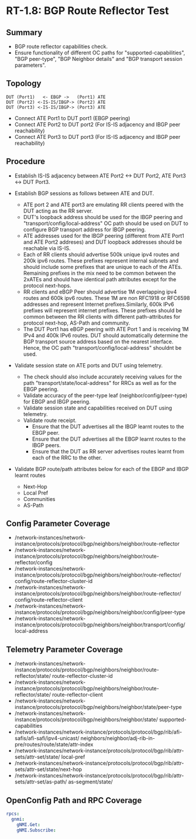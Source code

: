 # RT-1.8: BGP Route Reflector Test

## Summary

*   BGP route reflector capabilities check.
*   Ensure functionality of different OC paths for "supported-capabilities", "BGP peer-type", "BGP
    Neighbor details" and "BGP transport session parameters". 

## Topology

    DUT (Port1)   <- EBGP ->   (Port1) ATE
    DUT (Port2) <-IS-IS/IBGP-> (Port2) ATE
    DUT (Port3) <-IS-IS/IBGP-> (Port3) ATE

*   Connect ATE Port1 to DUT port1 (EBGP peering)
*   Connect ATE Port2 to DUT port2 (For IS-IS adjacency and IBGP peer reachability)
*   Connect ATE Port3 to DUT port3 (For IS-IS adjacency and IBGP peer reachability)

## Procedure

*   Establish IS-IS adjacency between ATE Port2 <-> DUT Port2, ATE Port3 <-> DUT Port3.

*   Establish BGP sessions as follows between ATE and DUT.

    *   ATE port 2 and ATE port3 are emulating RR clients peered with the DUT acting as the RR server.
    *   DUT's loopback address should be used for the IBGP peering and "transport/config/local-address"
        OC path should be used on DUT to configure BGP transport address for IBGP peering.
    *   ATE addresses used for the IBGP peering (different from ATE Port1 and ATE Port2 addreses) and
        DUT loopback addresses should be reachable via IS-IS.
    *   Each of RR clients should advertise 500k unique ipv4 routes and 200k ipv6 routes. These prefixes
        represent internal subnets and should include some prefixes that are unique to each of the ATEs.
        Remaining prefixes in the mix need to be common between the 2xATEs and should have identical path
        attributes except for the protocol next-hops.
    *   RR clients and eBGP Peer should advertise 1M overlapping ipv4 routes and 600k ipv6 routes. These
        1M are non RFC1918 or RFC6598 addresses and represent Internet prefixes.Similarly, 600k IPv6
        prefixes will represent internet prefixes. These prefixes should be common between the RR clients
        with different path-attributes for protocol next-hop, AS-Path and community.
    *   The DUT Port1 has eBGP peering with ATE Port 1 and is receiving 1M IPv4 and 400k IPv6 routes.
        DUT should automatically determine the BGP transport source address based on the nearest interface.
        Hence, the OC path "transport/config/local-address" shouldnt be used.

*   Validate session state on ATE ports and DUT using telemetry.
    *   The check should also include accurately receiving values for the path 
        "transport/state/local-address" for RRCs as well as for the EBGP peering.
    *   Validate accuracy of the peer-type leaf (neighbor/config/peer-type) for EBGP and IBGP peering.
    *   Validate session state and capabilities received on DUT using telemetry.
    *   Validate route receipt.
        *   Ensure that the DUT advertises all the IBGP learnt routes to the EBGP peer.
        *   Ensure that the DUT advertises all the EBGP learnt routes to the IBGP peers.
        *   Ensure that the DUT as RR server advertises routes learnt from each of the RRC to the other.

*   Validate BGP route/path attributes below for each of the EBGP and IBGP learnt routes
    *   Next-Hop
    *   Local Pref
    *   Communities
    *   AS-Path

## Config Parameter Coverage
*   /network-instances/network-instance/protocols/protocol/bgp/neighbors/neighbor/route-reflector
*   /network-instances/network-instance/protocols/protocol/bgp/neighbors/neighbor/route-reflector/config
*   /network-instances/network-instance/protocols/protocol/bgp/neighbors/neighbor/route-reflector/
    config/route-reflector-cluster-id
*   /network-instances/network-instance/protocols/protocol/bgp/neighbors/neighbor/route-reflector/
    config/route-reflector-client
*   /network-instances/network-instance/protocols/protocol/bgp/neighbors/neighbor/config/peer-type
*   /network-instances/network-instance/protocols/protocol/bgp/neighbors/neighbor/transport/config/
    local-address

## Telemetry Parameter Coverage
*   /network-instances/network-instance/protocols/protocol/bgp/neighbors/neighbor/route-reflector/state/
    route-reflector-cluster-id
*   /network-instances/network-instance/protocols/protocol/bgp/neighbors/neighbor/route-reflector/state/
    route-reflector-client
*   /network-instances/network-instance/protocols/protocol/bgp/neighbors/neighbor/state/peer-type
*   /network-instances/network-instance/protocols/protocol/bgp/neighbors/neighbor/state/
    supported-capabilities
*   /network-instances/network-instance/protocols/protocol/bgp/rib/afi-safis/afi-safi/ipv4-unicast/
    neighbors/neighbor/adj-rib-in-pre/routes/route/state/attr-index
*   /network-instances/network-instance/protocols/protocol/bgp/rib/attr-sets/attr-set/state/
    local-pref
*   /network-instances/network-instance/protocols/protocol/bgp/rib/attr-sets/attr-set/state/next-hop
*   /network-instances/network-instance/protocols/protocol/bgp/rib/attr-sets/attr-set/as-path/
    as-segment/state/

## OpenConfig Path and RPC Coverage

```yaml
rpcs:
  gnmi:
    gNMI.Get:
    gNMI.Subscribe:

```
